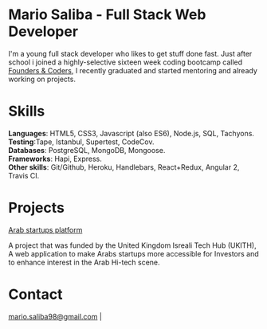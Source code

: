 # Mario Saliba - Full Stack Web Developer

I'm a young full stack developer who likes to get stuff done fast. Just after school i joined a highly-selective sixteen week coding bootcamp called [Founders & Coders](http://www.foundersandcoders.com/), I recently graduated and started mentoring and already working on projects.

# Skills
**Languages**: HTML5, CSS3, Javascript (also ES6), Node.js, SQL, Tachyons.                                         
**Testing**:Tape, Istanbul, Supertest, CodeCov.                                                           
**Databases**: PostgreSQL, MongoDB, Mongoose.                                                                    
**Frameworks**: Hapi, Express.                                                                             
**Other skills**: Git/Github, Heroku, Handlebars, React+Redux, Angular 2, Travis CI.

# Projects

[Arab startups platform](http://arabinnovators.herokuapp.com/)

A project that was funded by the United Kingdom Isreali Tech Hub (UKITH), A web application to make Arabs startups more accessible for Investors and to enhance interest in the Arab Hi-tech scene.  

# Contact
mario.saliba98@gmail.com | 
